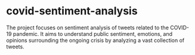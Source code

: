 # covid-sentiment-analysis
The project focuses on sentiment analysis of tweets related to the COVID-19 pandemic. It aims to understand public sentiment, emotions, and opinions surrounding the ongoing crisis by analyzing a vast collection of tweets.
